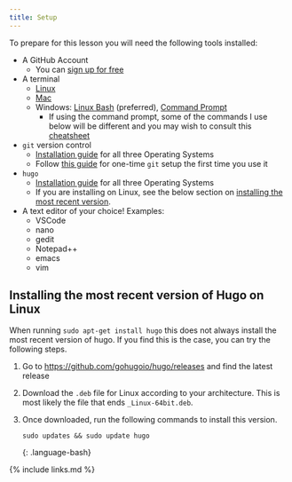 ```yaml
---
title: Setup
---
```

To prepare for this lesson you will need the following tools installed:

- A GitHub Account
  - You can [sign up for free](https://github.com/join)
- A terminal
  - [Linux](https://maker.pro/linux/tutorial/basic-linux-commands-for-beginners)
  - [Mac](https://www.businessinsider.com/how-to-open-terminal-on-mac?r=US&IR=T)
  - Windows: [Linux Bash](https://www.laptopmag.com/uk/articles/use-bash-shell-windows-10) (preferred), [Command Prompt](https://www.howtogeek.com/235101/10-ways-to-open-the-command-prompt-in-windows-10/)
    - If using the command prompt, some of the commands I use below will be different and you may wish to consult this [cheatsheet](http://www.cs.columbia.edu/~sedwards/classes/2015/1102-fall/Command%20Prompt%20Cheatsheet.pdf)
- `git` version control
  - [Installation guide](https://git-scm.com/book/en/v2/Getting-Started-Installing-Git) for all three Operating Systems
  - Follow [this guide](https://git-scm.com/book/en/v2/Getting-Started-First-Time-Git-Setup) for one-time `git` setup the first time you use it
- `hugo`
  - [Installation guide](https://gohugo.io/getting-started/installing/) for all three Operating Systems
  - If you are installing on Linux, see the below section on [installing the most recent version](#installing-the-most-recent-version-of-hugo-on-linux).
- A text editor of your choice! Examples:
  - VSCode
  - nano
  - gedit
  - Notepad++
  - emacs
  - vim

## Installing the most recent version of Hugo on Linux

When running `sudo apt-get install hugo` this does not always install the most recent version of hugo.
If you find this is the case, you can try the following steps.

1. Go to <https://github.com/gohugoio/hugo/releases> and find the latest release
2. Download the `.deb` file for Linux according to your architecture.
   This is most likely the file that ends `_Linux-64bit.deb`.
3. Once downloaded, run the following commands to install this version.

   ~~~
   sudo updates && sudo update hugo
   ~~~
   {: .language-bash}

{% include links.md %}
